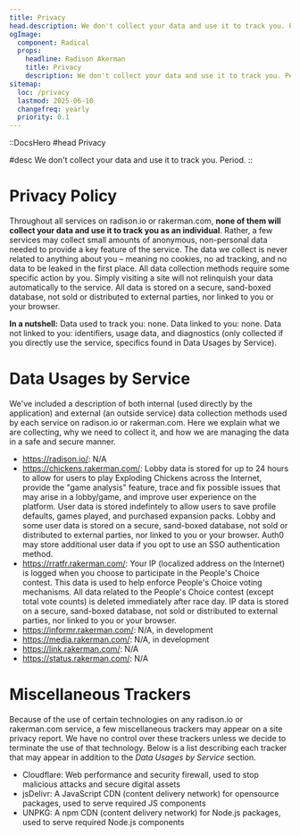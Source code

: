 ```yaml
---
title: Privacy
head.description: We don't collect your data and use it to track you. Period.
ogImage:
  component: Radical
  props:
    headline: Radison Akerman
    title: Privacy
    description: We don't collect your data and use it to track you. Period.
sitemap:
  loc: /privacy
  lastmod: 2025-06-10
  changefreq: yearly
  priority: 0.1
---
```


::DocsHero
#head
Privacy

#desc
We don't collect your data and use it to track you. Period.
::

# Privacy Policy

Throughout all services on radison.io or rakerman.com, **none of them will collect your data and use it to track you as
an individual**. Rather, a few services may collect small amounts of anonymous, non-personal data needed to provide a
key feature of the service. The data we collect is never related to anything about you – meaning no cookies, no ad
tracking, and no data to be leaked in the first place. All data collection methods require some specific action by you.
Simply visiting a site will not relinquish your data automatically to the service. All data is stored on a secure,
sand-boxed database, not sold or distributed to external parties, nor linked to you or your browser.

**In a nutshell:** Data used to track you: none.
Data linked to you: none.
Data not linked to you: identifiers, usage data, and diagnostics (only collected if you directly use the service,
specifics found in Data Usages by Service).

# Data Usages by Service

We've included a description of both internal (used directly by the application) and external (an outside service) data
collection methods used by each service on radison.io or rakerman.com. Here we explain what we are collecting, why we
need to collect it, and how we are managing the data in a safe and secure manner.

- https://radison.io/: N/A
- https://chickens.rakerman.com/: Lobby data is stored for up to 24 hours to allow for users to play Exploding Chickens
  across the Internet, provide the "game analysis" feature, trace and fix possible issues that may arise in a
  lobby/game, and improve user experience on the platform. User data is stored indefintely to allow users to save
  profile defaults, games played, and purchased expansion packs. Lobby and some user data is stored on a secure,
  sand-boxed database, not sold or distributed to external parties, nor linked to you or your browser. Auth0 may store
  additional user data if you opt to use an SSO authentication method.
- https://rratfr.rakerman.com/: Your IP (localized address on the Internet) is logged when you choose to participate in
  the People's Choice contest. This data is used to help enforce People's Choice voting mechanisms. All data related to
  the People's Choice contest (except total vote counts) is deleted immediately after race day. IP data is stored on a
  secure, sand-boxed database, not sold or distributed to external parties, nor linked to you or your browser.
- https://informr.rakerman.com/: N/A, in development
- https://media.rakerman.com/: N/A, in development
- https://link.rakerman.com/: N/A
- https://status.rakerman.com/: N/A

# Miscellaneous Trackers

Because of the use of certain technologies on any radison.io or rakerman.com service, a few miscellaneous trackers may
appear on a site privacy report. We have no control over these trackers unless we decide to terminate the use of that
technology. Below is a list describing each tracker that may appear in addition to the _Data Usages by Service_ section.

- Cloudflare: Web performance and security firewall, used to stop malicious attacks and secure digital assets
- jsDelivr: A JavaScript CDN (content delivery network) for opensource packages, used to serve required JS components
- UNPKG: A npm CDN (content delivery network) for Node.js packages, used to serve required Node.js components
